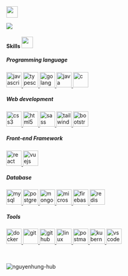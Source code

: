 <img src="https://raw.githubusercontent.com/iampavangandhi/iampavangandhi/master/gifs/Hi.gif" width="30" />

<p>
    <a href="https://github.com/DenverCoder1/readme-typing-svg">
        <img
            src="https://readme-typing-svg.herokuapp.com?&font=IBM+Plex+Sans&color=2BF5AE&size=24&lines=Welcome+to+my+Github+profile!" />
    </a>
</p>

<h4>
    Skills
    <img src="https://media2.giphy.com/media/QssGEmpkyEOhBCb7e1/giphy.gif?cid=ecf05e47a0n3gi1bfqntqmob8g9aid1oyj2wr3ds3mg700bl&rid=giphy.gif"
        width="30" />
</h4>

<p align="left">
    <h5>Programming language</h5>
    <a href="https://developer.mozilla.org/en-US/docs/Web/JavaScript" target="_blank" rel="noreferrer">
        <img src="https://cdn.jsdelivr.net/gh/devicons/devicon@latest/icons/javascript/javascript-original.svg" alt="javascript" width="40" height="40"/>
    </a>
    <a href="https://developer.mozilla.org/en-US/docs/Web/JavaScript" target="_blank" rel="noreferrer">
        <img src="https://cdn.jsdelivr.net/gh/devicons/devicon@latest/icons/typescript/typescript-original.svg" alt="typescript" width="40" height="40"/>
    </a>
    <a href="https://go.dev/" target="_blank" rel="noreferrer">
        <img src="https://cdn.jsdelivr.net/gh/devicons/devicon@latest/icons/go/go-original-wordmark.svg" alt="golang" width="40" height="40"/>
    </a>
    <a href="https://www.java.com/en/" target="_blank" rel="noreferrer">
        <img src="https://cdn.jsdelivr.net/gh/devicons/devicon@latest/icons/java/java-original-wordmark.svg" alt="java" width="40" height="40"/>
    </a>
    <a href="https://learn.microsoft.com/vi-vn/cpp/c-language/?view=msvc-170" target="_blank" rel="noreferrer">
        <img src="https://cdn.jsdelivr.net/gh/devicons/devicon@latest/icons/c/c-plain.svg" alt="c" width="40" height="40"/>
    </a>
</p>
<p align="left">
    <h5>Web development</h5>
    <a href="https://developer.mozilla.org/en-US/docs/Web/JavaScript" target="_blank" rel="noreferrer">
        <img src="https://cdn.jsdelivr.net/gh/devicons/devicon@latest/icons/css3/css3-original.svg" alt="css3" width="40" height="40"/>
    </a>
    <a href="https://developer.mozilla.org/en-US/docs/Web/JavaScript" target="_blank" rel="noreferrer">
        <img src="https://cdn.jsdelivr.net/gh/devicons/devicon@latest/icons/html5/html5-original.svg" alt="html5" width="40" height="40"/>
    </a>
    <a href="https://developer.mozilla.org/en-US/docs/Web/JavaScript" target="_blank" rel="noreferrer">
        <img src="https://cdn.jsdelivr.net/gh/devicons/devicon@latest/icons/sass/sass-original.svg" alt="sass" width="40" height="40"/>
    </a>
    <a href="https://developer.mozilla.org/en-US/docs/Web/JavaScript" target="_blank" rel="noreferrer">
        <img src="https://cdn.jsdelivr.net/gh/devicons/devicon@latest/icons/tailwindcss/tailwindcss-original.svg" alt="tailwindcss" width="40" height="40"/>
    </a>
    <a href="https://developer.mozilla.org/en-US/docs/Web/JavaScript" target="_blank" rel="noreferrer">
        <img src="https://cdn.jsdelivr.net/gh/devicons/devicon@latest/icons/bootstrap/bootstrap-original.svg" alt="bootstrap" width="40" height="40"/>
    </a>
</p>
<p align="left">
    <h5>Front-end Framework</h5>
    <a href="https://developer.mozilla.org/en-US/docs/Web/JavaScript" target="_blank" rel="noreferrer">
        <img src="https://cdn.jsdelivr.net/gh/devicons/devicon@latest/icons/react/react-original.svg" alt="react" width="40" height="40"/>
    </a>
    <a href="https://developer.mozilla.org/en-US/docs/Web/JavaScript" target="_blank" rel="noreferrer">
        <img src="https://cdn.jsdelivr.net/gh/devicons/devicon@latest/icons/vuejs/vuejs-original.svg" alt="vuejs" width="40" height="40"/>
    </a>
</p>
<p align="left">
    <h5>Database</h5>
    <a href="https://developer.mozilla.org/en-US/docs/Web/JavaScript" target="_blank" rel="noreferrer">
        <img src="https://cdn.jsdelivr.net/gh/devicons/devicon@latest/icons/mysql/mysql-original.svg" alt="mysql" width="40" height="40"/>
    </a>
    <a href="https://developer.mozilla.org/en-US/docs/Web/JavaScript" target="_blank" rel="noreferrer">
        <img src="https://cdn.jsdelivr.net/gh/devicons/devicon@latest/icons/postgresql/postgresql-original.svg" alt="postgresql" width="40" height="40"/>
    </a>
    <a href="https://developer.mozilla.org/en-US/docs/Web/JavaScript" target="_blank" rel="noreferrer">
        <img src="https://cdn.jsdelivr.net/gh/devicons/devicon@latest/icons/mongodb/mongodb-original.svg" alt="mongodb" width="40" height="40"/>
    </a>
    <a href="https://developer.mozilla.org/en-US/docs/Web/JavaScript" target="_blank" rel="noreferrer">
        <img src="https://cdn.jsdelivr.net/gh/devicons/devicon@latest/icons/microsoftsqlserver/microsoftsqlserver-original.svg" alt="microsoftsqlserver" width="40" height="40"/>
    </a>
    <a href="https://developer.mozilla.org/en-US/docs/Web/JavaScript" target="_blank" rel="noreferrer">
        <img src="https://cdn.jsdelivr.net/gh/devicons/devicon@latest/icons/firebase/firebase-original.svg" alt="firebase" width="40" height="40"/>
    </a>
    <a href="https://developer.mozilla.org/en-US/docs/Web/JavaScript" target="_blank" rel="noreferrer">
        <img src="https://cdn.jsdelivr.net/gh/devicons/devicon@latest/icons/redis/redis-original.svg" alt="redis" width="40" height="40"/>
    </a>
</p>
<p align="left">
    <h5>Tools</h5>
    <a href="https://developer.mozilla.org/en-US/docs/Web/JavaScript" target="_blank" rel="noreferrer">
        <img src="https://cdn.jsdelivr.net/gh/devicons/devicon@latest/icons/docker/docker-original.svg" alt="docker" width="40" height="40"/>
    </a>
    <a href="https://developer.mozilla.org/en-US/docs/Web/JavaScript" target="_blank" rel="noreferrer">
        <img src="https://cdn.jsdelivr.net/gh/devicons/devicon@latest/icons/git/git-original.svg" alt="git" width="40" height="40"/>
    </a>
    <a href="https://developer.mozilla.org/en-US/docs/Web/JavaScript" target="_blank" rel="noreferrer">
        <img src="https://cdn.jsdelivr.net/gh/devicons/devicon@latest/icons/github/github-original.svg" alt="github" width="40" height="40"/>
    </a>
    <a href="https://developer.mozilla.org/en-US/docs/Web/JavaScript" target="_blank" rel="noreferrer">
        <img src="https://cdn.jsdelivr.net/gh/devicons/devicon@latest/icons/linux/linux-original.svg" alt="linux" width="40" height="40"/>
    </a>
    <a href="https://developer.mozilla.org/en-US/docs/Web/JavaScript" target="_blank" rel="noreferrer">
        <img src="https://cdn.jsdelivr.net/gh/devicons/devicon@latest/icons/postman/postman-original.svg" alt="postman" width="40" height="40"/>
    </a>
    <a href="https://developer.mozilla.org/en-US/docs/Web/JavaScript" target="_blank" rel="noreferrer">
        <img src="https://cdn.jsdelivr.net/gh/devicons/devicon@latest/icons/kubernetes/kubernetes-original.svg" alt="kubernetes" width="40" height="40"/>
    </a>
    <a href="https://developer.mozilla.org/en-US/docs/Web/JavaScript" target="_blank" rel="noreferrer">
        <img src="https://cdn.jsdelivr.net/gh/devicons/devicon@latest/icons/vscode/vscode-original.svg" alt="vscode" width="40" height="40"/>
    </a>
</p>

<br />
<br />

<!-- <p> -->
<img align="left" src="https://github-readme-stats.vercel.app/api/top-langs?username=nguyenhung-hub&show_icons=true&locale=en&layout=compact" alt="nguyenhung-hub" />
<!-- </p> -->
